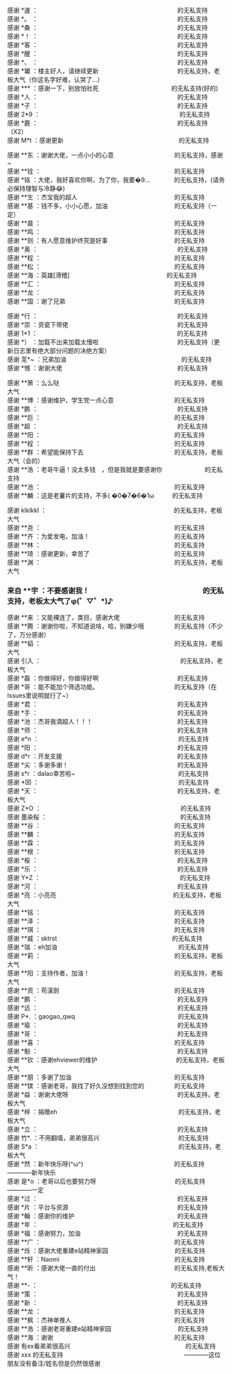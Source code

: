   
  感谢 \*速 ：　　　　　　　　　　　　　　　　　　　　　　　的无私支持  
  感谢 \*。 ：　　　　　　　　　　　　　　　　　　　　　　　的无私支持  
  感谢 \*桑 ：　　　　　　　　　　　　　　　　　　　　　　　的无私支持  
  感谢 \*！ ：　　　　　　　　　　　　　　　　　　　　　　　的无私支持  
  感谢 \*客 ：　　　　　　　　　　　　　　　　　　　　　　　的无私支持  
  感谢 \*醒 ：　　　　　　　　　　　　　　　　　　　　　　　的无私支持  
  感谢 \*、 ：　　　　　　　　　　　　　　　　　　　　　　　的无私支持  
  感谢 \*瓛 ：楼主好人，请继续更新　　　　　　　　　　　　　的无私支持，老板大气（你这名字好难，认哭了...）  
  感谢 \*\*\* ：感谢一下，别放怕社死　　　　　　　　　　　　的无私支持(好的)  
  感谢 \*人 ：　　　　　　　　　　　　　　　　　　　　　　　的无私支持  
  感谢 \*子 ：　　　　　　　　　　　　　　　　　　　　　　　的无私支持  
  感谢 2\*9 ：　　　　　　　　　　　　　　　　　　　　　　　的无私支持  
  感谢 \*鹿 ：　　　　　　　　　　　　　　　　　　　　　　　的无私支持（X2）  
  感谢 M\*t ：感谢更新　　　　　　　　　　　　　　　　　　　的无私支持  
  
  感谢 \*\*东 ：谢谢大佬，一点小小的心意　　　　　　　　　　的无私支持，感谢~  
  感谢 \*\*铨 ：　　　　　　　　　　　　　　　　　　　　　　的无私支持  
  感谢 \*铭 ：大佬，我好喜欢你啊，为了你，我要�9...　　　　的无私支持，(请务必保持理智与冷静😂)  
  感谢 \*\*生 ：杰宝我的超人　　　　　　　　　　　　　　　　的无私支持  
  感谢 \*\*基 ：钱不多，小小心愿，加油　　　　　　　　　　　的无私支持（一定）  
  感谢 \*\*晨 ：　　　　　　　　　　　　　　　　　　　　　　的无私支持  
  感谢 \*\*鸣 ：　　　　　　　　　　　　　　　　　　　　　　的无私支持  
  感谢 \*\*则 ：有人愿意维护终究是好事　　　　　　　　　　　的无私支持  
  感谢 \*奥 ：　　　　　　　　　　　　　　　　　　　　　　　的无私支持  
  感谢 \*\*程 ：　　　　　　　　　　　　　　　　　　　　　　的无私支持  
  感谢 \*\*松 ：　　　　　　　　　　　　　　　　　　　　　　的无私支持  
  感谢 \*\*海 ：英雄\[滑稽]　　　　　　　　　　　　　　　　的无私支持  
  感谢 \*\*汇 ：　　　　　　　　　　　　　　　　　　　　　　的无私支持  
  感谢 \*\*龙 ：　　　　　　　　　　　　　　　　　　　　　　的无私支持  
  感谢 \*\*国 ：谢了兄弟　　　　　　　　　　　　　　　　　　的无私支持  
  
  感谢 \*行 ：　　　　　　　　　　　　　　　　　　　　　　　的无私支持  
  感谢 \*崇 ：资瓷下带佬　　　　　　　　　　　　　　　　　　的无私支持  
  感谢 1\*1 ：　　　　　　　　　　　　　　　　　　　　　　　的无私支持  
  感谢 \*） ：加载不出来加载太慢啦　　　　　　　　　　　　　的无私支持（更新日志里有绝大部分问题的决绝方案）  
  感谢 芜\*~ ：兄弟加油　　　　　　　　　　　　　　　　　　　的无私支持  
  感谢 \*憾 ：谢谢大佬　　　　　　　　　　　　　　　　　　　的无私支持  
  
  感谢 \*\*箫 ：么么哒　　　　　　　　　　　　　　　　　　　的无私支持，老板大气  
  感谢 \*\*博 ：感谢维护，学生党一点心意　　　　　　　　　　的无私支持  
  感谢 \*鹏 ：　　　　　　　　　　　　　　　　　　　　　　　的无私支持  
  感谢 \*\*巨 ：　　　　　　　　　　　　　　　　　　　　　　的无私支持  
  感谢 \*超 ：　　　　　　　　　　　　　　　　　　　　　　　的无私支持  
  感谢 \*\*阳 ：　　　　　　　　　　　　　　　　　　　　　　的无私支持  
  感谢 \*\*程 ：　　　　　　　　　　　　　　　　　　　　　　的无私支持  
  感谢 \*\*群 ：希望能保持下去　　　　　　　　　　　　　　　的无私支持，老板大气（会的）  
  感谢 \*\*浩 ：老哥牛逼！没太多钱　，但是我就是要感谢你　　　　　　　的无私支持  
  感谢 \*\*池 ：　　　　　　　　　　　　　　　　　　　　　　的无私支持  
  感谢 \*\*麟 ：这是老薯片的支持，不多( �0�7�6�1ω　　　的无私支持  
  
  
  感谢 klklkkl ：　　　　　　　　　　　　　　　　　　　　　的无私支持，老板大气  
  感谢 \*\*尧 ：　　　　　　　　　　　　　　　　　　　　　　的无私支持  
  感谢 \*\*齐 ：为爱发电，加油！　　　　　　　　　　　　　　的无私支持  
  感谢 \*\*林 ：　　　　　　　　　　　　　　　　　　　　　　的无私支持  
  感谢 \*\*琦 ：感谢更新，幸苦了　　　　　　　　　　　　　　的无私支持  
  感谢 \*\*渊 ：　　　　　　　　　　　　　　　　　　　　　　的无私支持，老板大气 
  ### 来自 \*\*宇 ：不要感谢我！　　　　　　　　　　　　　　　　的无私支持，老板太大气了φ(゜▽゜*)♪  
  感谢 \*\*来 ：又能裸连了，类目，感谢大佬　　　　　　　　　的无私支持  
  感谢 \*\*腾 ：谢谢你啦，不知道说啥，哈，别嫌少哦　　　　　的无私支持（不少了，万分感谢）  
  感谢 \*\*韬 ：　　　　　　　　　　　　　　　　　　　　　　的无私支持，老板大气  
  感谢 引入 ：　　　　　　　　　　　　　　　　　　　　　　　的无私支持，老板大气  
  感谢 \*磊 ：你做得好，你做得好啊　　　　　　　　　　　　　的无私支持  
  感谢 \*哥 ：能不能加个筛选功能。　　　　　　　　　　　　　的无私支持（在Issues里说明就行了~）  
  感谢 \*君 ：　　　　　　　　　　　　　　　　　　　　　　　的无私支持  
  感谢 \*手 ：　　　　　　　　　　　　　　　　　　　　　　　的无私支持  
  感谢 \*池 ：杰哥我滴超人！！！　　　　　　　　　　　　　　的无私支持  
  感谢 \*师 ：　　　　　　　　　　　　　　　　　　　　　　　的无私支持  
  感谢 e\*n ：　　　　　　　　　　　　　　　　　　　　　　　的无私支持  
  感谢 \*阳 ：　　　　　　　　　　　　　　　　　　　　　　　的无私支持  
  感谢 d\*r ：开发支援　　　　　　　　　　　　　　　　　　　的无私支持  
  感谢 \*尖 ：多谢多谢！　　　　　　　　　　　　　　　　　　的无私支持  
  感谢 s\*r ：dalao幸苦啦~　　　　　　　　　　　　　　　　　的无私支持  
  感谢 \*⌧ ：　　　　　　　　　　　　　　　　　　　　　　　的无私支持  
  感谢 \*天 ：　　　　　　　　　　　　　　　　　　　　　　　的无私支持，老板大气  
  感谢 Z\*O ：　　　　　　　　　　　　　　　　　　　　　　　的无私支持  
  感谢 墨染桜 ：　　　　　　　　　　　　　　　　　　　　　　的无私支持  
  感谢 \*\*谷 ：　　　　　　　　　　　　　　　　　　　　　　的无私支持  
  感谢 \*\*麟 ：　　　　　　　　　　　　　　　　　　　　　　的无私支持   
  感谢 \*\*霖 ：　　　　　　　　　　　　　　　　　　　　　　的无私支持   
  感谢 \*\*根 ：　　　　　　　　　　　　　　　　　　　　　　的无私支持  
  感谢 \*桵 ：　　　　　　　　　　　　　　　　　　　　　　　的无私支持  
  感谢 \*乐 ：　　　　　　　　　　　　　　　　　　　　　　　的无私支持  
  感谢 Y\*Z ：　　　　　　　　　　　　　　　　　　　　　　　的无私支持  
  感谢 \*河 ：　　　　　　　　　　　　　　　　　　　　　　　的无私支持  
  感谢 \*亮 ：小亮亮 　　　　　　　　　　　　　　　　　　　的无私支持，老板大气  
  感谢 \*\*铭 ：　　　　　　　　　　　　　　　　　　　　　　的无私支持    
  感谢 \*\*泽 ：　　　　　　　　　　　　　　　　　　　　　　的无私支持  
  感谢 \*\*琪 ：　　　　　　　　　　　　　　　　　　　　　　的无私支持  
  感谢 \*\*威 ：sktrst　　　　　　　　　　　　　　　　　　　的无私支持  
  感谢 \*瑞 ：eh加油　　　　　　　　　　　　　　　　　　　　的无私支持  
  感谢 \*\*莉 ：　　　　　　　　　　　　　　　　　　　　　　的无私支持，老板大气  
  感谢 \*\*阳 ：支持作者，加油！　　　　　　　　　　　　　　的无私支持，老板大气  
  感谢 \*\*资 ：苟漢劍　　　　　　　　　　　　　　　　　　　的无私支持  
  感谢 \*鹏 ：　　　　　　　　　　　　　　　　　　　　　　　的无私支持  
  感谢 \*远 ：　　　　　　　　　　　　　　　　　　　　　　　的无私支持  
  感谢 P\*. ：gaogao_qwq　　　　　　　　　　　　　　　　　的无私支持  
  感谢 \*瑜 ：　　　　　　　　　　　　　　　　　　　　　　　的无私支持  
  感谢 \*哥 ：　　　　　　　　　　　　　　　　　　　　　　　的无私支持  
  感谢 \*\*喜 ：　　　　　　　　　　　　　　　　　　　　　　的无私支持  
  感谢 \*魁 ：　　　　　　　　　　　　　　　　　　　　　　　的无私支持  
  感谢 \*\*钦 ：感谢ehviewer的维护　　　　　　　　　　　　　的无私支持，老板大气  
  感谢 \*\*朋 ：多谢了加油　　　　　　　　　　　　　　　　　的无私支持  
  感谢 \*\*镔 ：感谢老哥，我找了好久没想到找到您的　　　　　的无私支持  
  感谢 \*益 ：谢谢大佬呀　　　　　　　　　　　　　　　　　　的无私支持，老板大气  
  感谢 \*梓 ：捐赠eh　　　　　　　　　　　　　　　　　　　　的无私支持，老板大气  
  感谢 \*立 ：　　　　　　　　　　　　　　　　　　　　　　　的无私支持  
  感谢 竹\*. ：不用翻墙，弟弟很高兴　　　　　　　　　　　　　的无私支持  
  感谢 S\*a ：　　　　　　　　　　　　　　　　　　　　　　　的无私支持，老板大气  
  感谢 \*然 ：新年快乐呀(^ω^)　　　　　　　　　　　　　　　的无私支持————新年快乐  
  感谢 是\*o ：老哥以后也要努力呀　　　　　　　　　　　　　的无私支持————一定  
  感谢 \*过 ：　　　　　　　　　　　　　　　　　　　　　　　的无私支持  
  感谢 \*片 ：平台与资源　　　　　　　　　　　　　　　　　　的无私支持  
  感谢 \*翰 ：感谢你的维护　　　　　　　　　　　　　　　　　的无私支持  
  感谢 \*年 ： 　　　　　　　　　　　　　　　　　　　　　　的无私支持  
  感谢 \*福 ：感谢努力，加油　　　　　　　　　　　　　　　　的无私支持  
  感谢 \*\*广 ：　　　　　　　　　　　　　　　　　　　　　　的无私支持  
  感谢 \*烁 ：感谢大佬重建e站精神家园　　　　　　　　　　　的无私支持  
  感谢 \*\*轩 ：Naomi　　　　　　　　　　　　　　　　　　　的无私支持  
  感谢 \*\*昕 ：感谢大佬一直的付出　　　　　　　　　　　　　的无私支持,老板大气！  
  感谢 \*\*\- ：　　　　　　　　　　　　　　　　　　　　　　的无私支持  
  感谢 \*策 ：　　　　　　　　　　　　　　　　　　　　　　　的无私支持  
  感谢 \*新 ：　　　　　　　　　　　　　　　　　　　　　　　的无私支持  
  感谢 \*\*龙 ：　　　　　　　　　　　　　　　　　　　　　　的无私支持  
  感谢 \*\*枫 ：杰神单推人　　　　　　　　　　　　　　　　　的无私支持  
  感谢 \*\*浩 ：感谢老哥重建e站精神家园　　　　　　　　　　　的无私支持  
  感谢 \*\*海 ：谢谢　　　　　　　　　　　　　　　　　　　　的无私支持  
  感谢 有ex看弟弟很高兴　　　　　　　　　　　　　　　　　　　的无私支持  
  感谢 xxx 的无私支持　　　　　　　　　　　　　　　　　　　　————这位朋友没有备注/姓名但是仍然很感谢  
